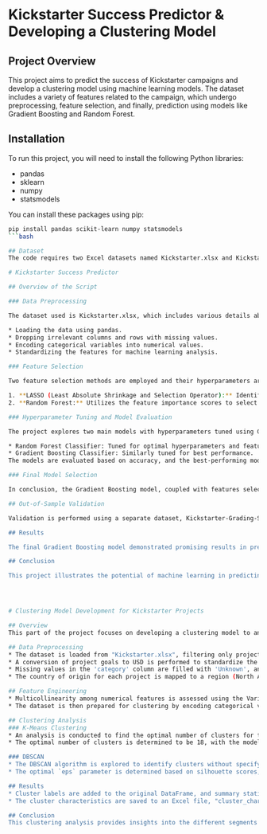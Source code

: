 # Kickstarter Success Predictor & Developing a Clustering Model

## Project Overview
This project aims to predict the success of Kickstarter campaigns and develop a clustering model using machine learning models. The dataset includes a variety of features related to the campaign, which undergo preprocessing, feature selection, and finally, prediction using models like Gradient Boosting and Random Forest.

## Installation
To run this project, you will need to install the following Python libraries:
- pandas
- sklearn
- numpy
- statsmodels

You can install these packages using pip:
```bash
pip install pandas scikit-learn numpy statsmodels
```bash

## Dataset
The code requires two Excel datasets named Kickstarter.xlsx and Kickstarter-Grading-Sample.xlsx. Ensure these files are in the same directory as the script or update the file paths in the script accordingly.

# Kickstarter Success Predictor

## Overview of the Script

### Data Preprocessing

The dataset used is Kickstarter.xlsx, which includes various details about Kickstarter projects. The preprocessing steps include:

* Loading the data using pandas.
* Dropping irrelevant columns and rows with missing values.
* Encoding categorical variables into numerical values.
* Standardizing the features for machine learning analysis.

### Feature Selection

Two feature selection methods are employed and their hyperparameters are tuned using GridSeachCV:

1. **LASSO (Least Absolute Shrinkage and Selection Operator):** Identifies significant features by applying L1 regularization.
2. **Random Forest:** Utilizes the feature importance scores to select relevant features.

### Hyperparameter Tuning and Model Evaluation

The project explores two main models with hyperparameters tuned using GridSearchCV:

* Random Forest Classifier: Tuned for optimal hyperparameters and feature sets.
* Gradient Boosting Classifier: Similarly tuned for best performance.
The models are evaluated based on accuracy, and the best-performing model is selected for the final prediction.

### Final Model Selection

In conclusion, the Gradient Boosting model, coupled with features selected by the Random Forest method, is emerged as the most effective, achieving the highest accuracy of 74.6%. 

## Out-of-Sample Validation

Validation is performed using a separate dataset, Kickstarter-Grading-Sample.xlsx, to ensure the model's generalizability.

## Results

The final Gradient Boosting model demonstrated promising results in predicting the success of Kickstarter projects. Additionally, the clustering analysis provided insightful patterns, highlighting the diversity of projects and their characteristics.

## Conclusion

This project illustrates the potential of machine learning in predicting crowdfunding success and offers valuable insights into the factors that contribute to a project's outcome. It also demonstrates the effectiveness of clustering analysis in uncovering underlying patterns in complex datasets.




# Clustering Model Development for Kickstarter Projects

## Overview
This part of the project focuses on developing a clustering model to analyze Kickstarter projects based on various features. The goal is to identify patterns and segments within the data to better understand the factors contributing to the success or failure of projects.

## Data Preprocessing
* The dataset is loaded from "Kickstarter.xlsx", filtering only projects with states 'successful' or 'failed'.
* A conversion of project goals to USD is performed to standardize the financial goal of projects across different currencies.
* Missing values in the 'category' column are filled with 'Unknown', and the categories are simplified into broader groups for better analysis.
* The country of origin for each project is mapped to a region (North America, Europe, Asia-Pacific) to simplify geographical analysis.

## Feature Engineering
* Multicollinearity among numerical features is assessed using the Variance Inflation Factor (VIF), leading to the removal of highly collinear variables.
* The dataset is then prepared for clustering by encoding categorical variables and standardizing numerical variables.

## Clustering Analysis
### K-Means Clustering
* An analysis is conducted to find the optimal number of clusters for the K-Means algorithm, considering silhouette scores and the Calinski-Harabasz score.
* The optimal number of clusters is determined to be 18, with the model's silhouette score indicating a reasonable structure within the data.

### DBSCAN
* The DBSCAN algorithm is explored to identify clusters without specifying the number of clusters a priori.
* The optimal `eps` parameter is determined based on silhouette scores, with 1.5 being identified as the best value.

## Results
* Cluster labels are added to the original DataFrame, and summary statistics for each cluster are calculated. These include average USD goal, median USD pledged, most common project state, category, spotlight status, and region, as well as average launch to deadline days.
* The cluster characteristics are saved to an Excel file, "cluster_characteristics.xlsx", for further analysis and interpretation.

## Conclusion
This clustering analysis provides insights into the different segments of Kickstarter projects, potentially helping project creators understand the traits of successful and unsuccessful projects. It also aids in identifying specific areas for improvement or focus.
